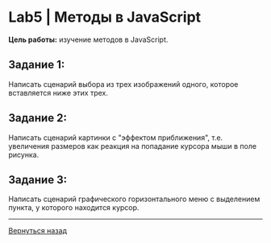 # Lab5 | Методы в JavaScript

**Цель работы:** изучение методов в JavaScript.

## Задание 1:

Написать сценарий выбора из трех изображений одного, которое вставляется ниже этих трех.

## Задание 2:

Написать сценарий картинки с "эффектом приближения", т.е. увеличения размеров как реакция на попадание курсора мыши в поле рисунка.

## Задание 3:

Написать сценарий графического горизонтального меню с выделением пункта, у которого находится курсор.

___

[Вернуться назад](../README.md)
